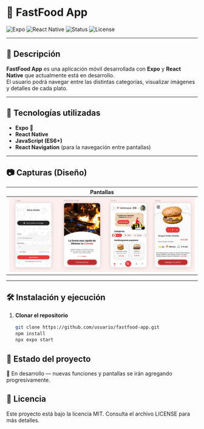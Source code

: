 # 🍔 FastFood App

![Expo](https://img.shields.io/badge/Expo-000020?style=for-the-badge&logo=expo&logoColor=white)
![React Native](https://img.shields.io/badge/React_Native-61DAFB?style=for-the-badge&logo=react&logoColor=black)
![Status](https://img.shields.io/badge/STATUS-En%20Desarrollo-yellow?style=for-the-badge)
![License](https://img.shields.io/badge/License-MIT-green?style=for-the-badge)

---

## 📌 Descripción

**FastFood App** es una aplicación móvil desarrollada con **Expo** y **React Native** que actualmente está en desarrollo.  
El usuario podrá navegar entre las distintas categorías, visualizar imágenes y detalles de cada plato.

---

## 🚀 Tecnologías utilizadas

- **Expo** 📱
- **React Native**
- **JavaScript (ES6+)**
- **React Navigation** (para la navegación entre pantallas)

---

## 📷 Capturas (Diseño)

| Pantallas |
|-------------------|
| ![Home Screenshot](./assets/design.PNG) |

---

## 🛠 Instalación y ejecución

1. **Clonar el repositorio**
   ```bash
   git clone https://github.com/usuario/fastfood-app.git
   npm install
   npx expo start
   ```
## 📅 Estado del proyecto
🚧 En desarrollo — nuevas funciones y pantallas se irán agregando progresivamente.

## 📄 Licencia
Este proyecto está bajo la licencia MIT.
Consulta el archivo LICENSE para más detalles.



